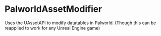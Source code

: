 # PalworldAssetModifier
Uses the UAssetAPI to modify datatables in Palworld. (Though this can be reapplied to work for any Unreal Engine game)
